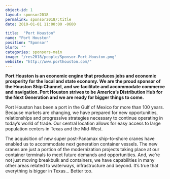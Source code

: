 ```yaml
---
object-id: 1
layout: sponsor2018
permalink: sponsor2018/:title
date: 2010-01-01 11:00:00 -0600

title:  "Port Houston"
name: "Port Houston"
position: "Sponsor"
blurb: ""
categories: sponsors-main
image: "/res2018/people/Sponsor-Port-Houston.png"
website: "http://www.porthouston.com/"
---
```


**Port Houston is an economic engine that produces jobs and economic prosperity for the local and state economy. We are the proud sponsor of the Houston Ship Channel, and we facilitate and accommodate commerce and navigation. Port Houston strives to be America’s Distribution Hub for the Next Generation and we are ready for bigger things to come.**

Port Houston has been a port in the Gulf of Mexico for more than 100 years. Because markets are changing, we have prepared for new opportunities, relationships and progressive strategies necessary to continue operating in today’s world of trade. Our central location allows for easy access to large population centers in Texas and the Mid-West.

The acquisition of new super post-Panamax ship-to-shore cranes have enabled us to accommodate next generation container vessels. The new cranes are just a portion of the modernization projects taking place at our container terminals to meet future demands and opportunities. And, we’re not just moving breakbulk and containers, we have capabilities in many other areas related to waterways, infrastructure and beyond. It’s true that everything is bigger in Texas… Better too.
